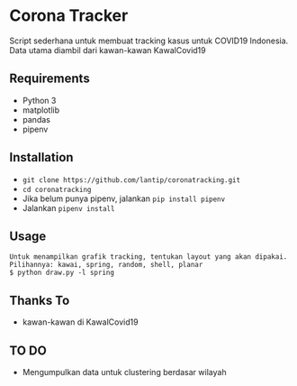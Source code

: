 Corona Tracker
===
Script sederhana untuk membuat tracking kasus untuk COVID19 Indonesia.
Data utama diambil dari kawan-kawan KawalCovid19 


Requirements
---
- Python 3
- matplotlib
- pandas
- pipenv

Installation
---
- `git clone https://github.com/lantip/coronatracking.git`
- `cd coronatracking`
- Jika belum punya pipenv, jalankan `pip install pipenv`
- Jalankan `pipenv install`

Usage
---
    Untuk menampilkan grafik tracking, tentukan layout yang akan dipakai. Pilihannya: kawai, spring, random, shell, planar
    $ python draw.py -l spring

Thanks To
---
- kawan-kawan di KawalCovid19

TO DO
---
- Mengumpulkan data untuk clustering berdasar wilayah